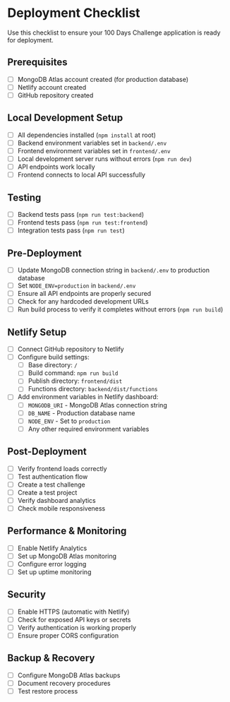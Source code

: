 # Deployment Checklist

Use this checklist to ensure your 100 Days Challenge application is ready for deployment.

## Prerequisites

- [ ] MongoDB Atlas account created (for production database)
- [ ] Netlify account created
- [ ] GitHub repository created

## Local Development Setup

- [ ] All dependencies installed (`npm install` at root)
- [ ] Backend environment variables set in `backend/.env`
- [ ] Frontend environment variables set in `frontend/.env`
- [ ] Local development server runs without errors (`npm run dev`)
- [ ] API endpoints work locally
- [ ] Frontend connects to local API successfully

## Testing

- [ ] Backend tests pass (`npm run test:backend`)
- [ ] Frontend tests pass (`npm run test:frontend`)
- [ ] Integration tests pass (`npm run test`)

## Pre-Deployment

- [ ] Update MongoDB connection string in `backend/.env` to production database
- [ ] Set `NODE_ENV=production` in `backend/.env`
- [ ] Ensure all API endpoints are properly secured
- [ ] Check for any hardcoded development URLs
- [ ] Run build process to verify it completes without errors (`npm run build`)

## Netlify Setup

- [ ] Connect GitHub repository to Netlify
- [ ] Configure build settings:
  - [ ] Base directory: `/`
  - [ ] Build command: `npm run build`
  - [ ] Publish directory: `frontend/dist`
  - [ ] Functions directory: `backend/dist/functions`
- [ ] Add environment variables in Netlify dashboard:
  - [ ] `MONGODB_URI` - MongoDB Atlas connection string
  - [ ] `DB_NAME` - Production database name
  - [ ] `NODE_ENV` - Set to `production`
  - [ ] Any other required environment variables

## Post-Deployment

- [ ] Verify frontend loads correctly
- [ ] Test authentication flow
- [ ] Create a test challenge
- [ ] Create a test project
- [ ] Verify dashboard analytics
- [ ] Check mobile responsiveness

## Performance & Monitoring

- [ ] Enable Netlify Analytics
- [ ] Set up MongoDB Atlas monitoring
- [ ] Configure error logging
- [ ] Set up uptime monitoring

## Security

- [ ] Enable HTTPS (automatic with Netlify)
- [ ] Check for exposed API keys or secrets
- [ ] Verify authentication is working properly
- [ ] Ensure proper CORS configuration

## Backup & Recovery

- [ ] Configure MongoDB Atlas backups
- [ ] Document recovery procedures
- [ ] Test restore process
